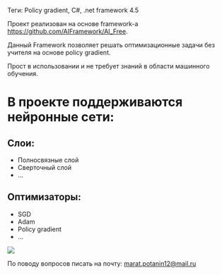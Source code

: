Теги: Policy gradient, C#, .net framework 4.5

Проект реализован на основе framework-а https://github.com/AIFramework/AI_Free.

Данный Framework позволяет решать оптимизационные задачи без учителя на основе policy gradient.

Прост в использовании и не требует знаний в области машинного обучения.

# В проекте поддерживаются нейронные сети:
 ## Слои:
  - Полносвязные слой
  - Сверточный слой
  - ...
 
## Оптимизаторы:
  - SGD
  - Adam
  - Policy gradient
  - ...

[![](https://img.youtube.com/vi/Unocr5-pjGk/0.jpg)](https://www.youtube.com/watch?v=Unocr5-pjGk "Click to play on YouTube.com")

По поводу вопросов писать на почту: marat.potanin12@mail.ru
